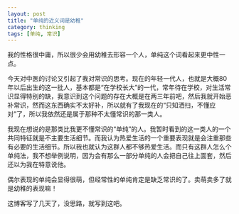 ```yaml
---
layout: post
title: "单纯的近义词是幼稚"
category: thinking
tags: [单纯, 常识]
---
```


我的性格很中庸，所以很少会用幼稚去形容一个人，单纯这个词看起来更中性一点。

今天对中医的讨论又引起了我对常识的思考。现在的年轻一代人，也就是大概80年以后出生的这一批人，基本都是“在学校长大”的一代，常年待在学校，对生活常识显得特别的缺，我意识到这个问题的存在大概是在两三年前吧，然后我就开始恶补常识，然而这东西确实不太好补，所以就有了我现在的“只知洒扫，不懂应对”了，所以我依然还是属于那种不太懂常识的那一类人。

我现在想说的是那类比我更不懂常识的“单纯”的人。我暂时看到的这一类人的一个共同特征就是不主要生活细节。而我认为热爱生活的一个重要表现就是会注重那些有必要的生活细节。所以我也就认为这群人都不够热爱生活。而只有这群人怎么个单纯法，我不想举例说明，因为会有那么一部分单纯的人会把自己往上面套，然后还以为我在特意说他。

偶尔表现的单纯会显得很萌，但经常性的单纯肯定是缺乏常识的了。卖萌卖多了就是幼稚的表现嘛！

这博客写了几天了，没思路，就写到这吧。